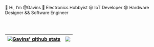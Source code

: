 👋 Hi, I’m @Gavins 
👀 Electronics Hobbyist
😃 IoT Developer
😎 Hardware Designer && Software Engineer


\
&nbsp;


| <a href="https://github.com/anuraghazra/github-readme-stats"><img align="center" src="https://github-readme-stats.vercel.app/api?username=GavinsMJ&count_private=true&show_icons=true&hide=prs,issues&hide_border=false&theme=tokyonight" alt="Gavins' github stats" /></a> | <a href="https://github.com/anuraghazra/github-readme-stats"><img align="center" src="https://github-readme-stats.vercel.app/api/top-langs/?username=GavinsMJ&langs_count=10&layout=compact&theme=radical" /></a> |
| ------------- | ------------- |

  <!-- ### ⚡ GitHub Stats
  [![Github Stats](https://github-readme-stats.vercel.app/api?username=GavinsMJ&count_private=true&show_icons=true&hide=prs,issues&hide_border=false&theme=tokyonight)](https://github.com/anuraghazra/github-readme-stats)

  ### Top Languages
[![Top Langs](https://github-readme-stats.vercel.app/api/top-langs/?username=GavinsMJ&langs_count=10&layout=compact&theme=radical)](https://github.com/anuraghazra/github-readme-stats) -->

<!-- ### Wakatime Stats
[![willianrod's wakatime stats](https://github-readme-stats.vercel.app/api/wakatime?username=GavinsMJ&layout=compact&theme=radical)](https://github.com/anuraghazra/github-readme-stats) -->


<!---
GavinsMJ/GavinsMJ is a ✨ special ✨ repository because its `README.md` (this file) appears on your GitHub profile.
You can click the Preview link to take a look at your changes.
--->
